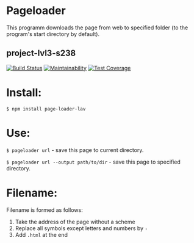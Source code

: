 # Pageloader
This programm downloads the page from web to specified folder (to the program's start directory by default).

## project-lvl3-s238

[![Build Status](https://travis-ci.org/exces-s/project-lvl1-s168.svg?branch=master)](https://travis-ci.org/exces-s/project-lvl1-s168)
[![Maintainability](https://api.codeclimate.com/v1/badges/fc9e5e1e8d7ea431cc4a/maintainability)](https://codeclimate.com/github/exces-s/project-lvl3-s238/maintainability)
[![Test Coverage](https://api.codeclimate.com/v1/badges/fc9e5e1e8d7ea431cc4a/test_coverage)](https://codeclimate.com/github/exces-s/project-lvl3-s238/test_coverage)

# Install:

`$ npm install page-loader-lav`

# Use:
`$ pageloader url` - save this page to current directory.

`$ pageloader url --output path/to/dir` - save this page to specified directory.

# Filename:
Filename is formed as follows:
1. Take the address of the page without a scheme
2. Replace all symbols except letters and numbers by `-`
3. Add `.html` at the end

